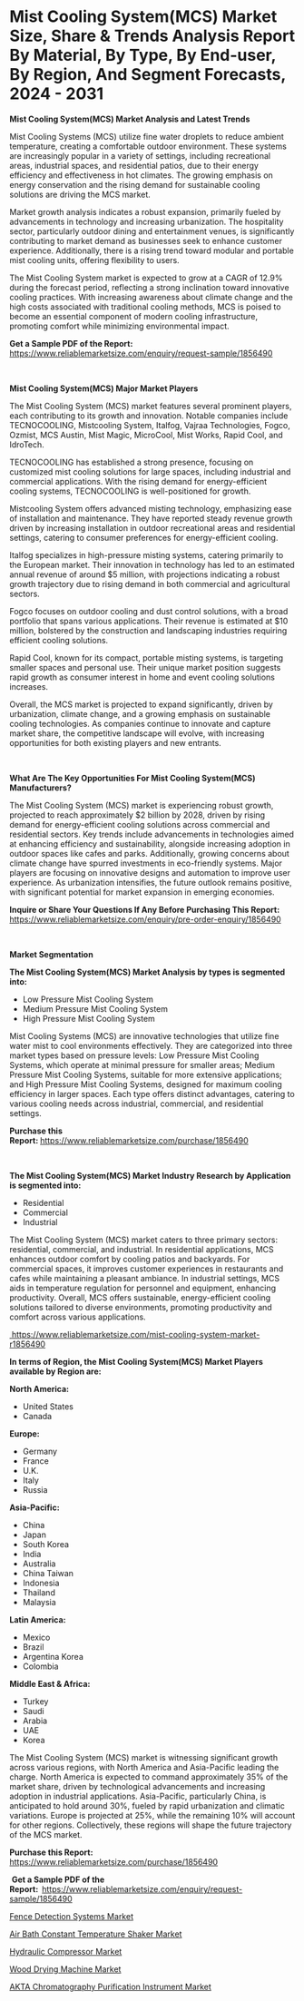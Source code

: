 <p><h1>Mist Cooling System(MCS) Market Size, Share & Trends Analysis Report By Material, By Type, By End-user, By Region, And Segment Forecasts, 2024 - 2031</h1></p><p><strong>Mist Cooling System(MCS) Market Analysis and Latest Trends</strong></p>
<p><p>Mist Cooling Systems (MCS) utilize fine water droplets to reduce ambient temperature, creating a comfortable outdoor environment. These systems are increasingly popular in a variety of settings, including recreational areas, industrial spaces, and residential patios, due to their energy efficiency and effectiveness in hot climates. The growing emphasis on energy conservation and the rising demand for sustainable cooling solutions are driving the MCS market.</p><p>Market growth analysis indicates a robust expansion, primarily fueled by advancements in technology and increasing urbanization. The hospitality sector, particularly outdoor dining and entertainment venues, is significantly contributing to market demand as businesses seek to enhance customer experience. Additionally, there is a rising trend toward modular and portable mist cooling units, offering flexibility to users.</p><p>The Mist Cooling System market is expected to grow at a CAGR of 12.9% during the forecast period, reflecting a strong inclination toward innovative cooling practices. With increasing awareness about climate change and the high costs associated with traditional cooling methods, MCS is poised to become an essential component of modern cooling infrastructure, promoting comfort while minimizing environmental impact.</p></p>
<p><strong>Get a Sample PDF of the Report:&nbsp;</strong> <a href="https://www.reliablemarketsize.com/enquiry/request-sample/1856490?utm_campaign=1131&utm_medium=2&utm_source=Github&utm_content=ia&utm_term=20102024&utm_id=mist-cooling-systemmcs">https://www.reliablemarketsize.com/enquiry/request-sample/1856490</a></p>
<p>&nbsp;</p>
<p><strong>Mist Cooling System(MCS) Major Market Players</strong></p>
<p><p>The Mist Cooling System (MCS) market features several prominent players, each contributing to its growth and innovation. Notable companies include TECNOCOOLING, Mistcooling System, Italfog, Vajraa Technologies, Fogco, Ozmist, MCS Austin, Mist Magic, MicroCool, Mist Works, Rapid Cool, and IdroTech.</p><p>TECNOCOOLING has established a strong presence, focusing on customized mist cooling solutions for large spaces, including industrial and commercial applications. With the rising demand for energy-efficient cooling systems, TECNOCOOLING is well-positioned for growth.</p><p>Mistcooling System offers advanced misting technology, emphasizing ease of installation and maintenance. They have reported steady revenue growth driven by increasing installation in outdoor recreational areas and residential settings, catering to consumer preferences for energy-efficient cooling.</p><p>Italfog specializes in high-pressure misting systems, catering primarily to the European market. Their innovation in technology has led to an estimated annual revenue of around $5 million, with projections indicating a robust growth trajectory due to rising demand in both commercial and agricultural sectors.</p><p>Fogco focuses on outdoor cooling and dust control solutions, with a broad portfolio that spans various applications. Their revenue is estimated at $10 million, bolstered by the construction and landscaping industries requiring efficient cooling solutions.</p><p>Rapid Cool, known for its compact, portable misting systems, is targeting smaller spaces and personal use. Their unique market position suggests rapid growth as consumer interest in home and event cooling solutions increases.</p><p>Overall, the MCS market is projected to expand significantly, driven by urbanization, climate change, and a growing emphasis on sustainable cooling technologies. As companies continue to innovate and capture market share, the competitive landscape will evolve, with increasing opportunities for both existing players and new entrants.</p></p>
<p>&nbsp;</p>
<p><strong>What Are The Key Opportunities For Mist Cooling System(MCS) Manufacturers?</strong></p>
<p><p>The Mist Cooling System (MCS) market is experiencing robust growth, projected to reach approximately $2 billion by 2028, driven by rising demand for energy-efficient cooling solutions across commercial and residential sectors. Key trends include advancements in technologies aimed at enhancing efficiency and sustainability, alongside increasing adoption in outdoor spaces like cafes and parks. Additionally, growing concerns about climate change have spurred investments in eco-friendly systems. Major players are focusing on innovative designs and automation to improve user experience. As urbanization intensifies, the future outlook remains positive, with significant potential for market expansion in emerging economies.</p></p>
<p><strong>Inquire or Share Your Questions If Any Before Purchasing This Report:</strong> <a href="https://www.reliablemarketsize.com/enquiry/pre-order-enquiry/1856490?utm_campaign=1131&utm_medium=2&utm_source=Github&utm_content=ia&utm_term=20102024&utm_id=mist-cooling-systemmcs">https://www.reliablemarketsize.com/enquiry/pre-order-enquiry/1856490</a></p>
<p>&nbsp;</p>
<p><strong>Market Segmentation</strong></p>
<p><strong>The Mist Cooling System(MCS) Market Analysis by types is segmented into:</strong></p>
<p><ul><li>Low Pressure Mist Cooling System</li><li>Medium Pressure Mist Cooling System</li><li>High Pressure Mist Cooling System</li></ul></p>
<p><p>Mist Cooling Systems (MCS) are innovative technologies that utilize fine water mist to cool environments effectively. They are categorized into three market types based on pressure levels: Low Pressure Mist Cooling Systems, which operate at minimal pressure for smaller areas; Medium Pressure Mist Cooling Systems, suitable for more extensive applications; and High Pressure Mist Cooling Systems, designed for maximum cooling efficiency in larger spaces. Each type offers distinct advantages, catering to various cooling needs across industrial, commercial, and residential settings.</p></p>
<p><strong>Purchase this Report:&nbsp;</strong><a href="https://www.reliablemarketsize.com/purchase/1856490?utm_campaign=1131&utm_medium=2&utm_source=Github&utm_content=ia&utm_term=20102024&utm_id=mist-cooling-systemmcs">https://www.reliablemarketsize.com/purchase/1856490</a></p>
<p>&nbsp;</p>
<p><strong>The Mist Cooling System(MCS) Market Industry Research by Application is segmented into:</strong></p>
<p><ul><li>Residential</li><li>Commercial</li><li>Industrial</li></ul></p>
<p><p>The Mist Cooling System (MCS) market caters to three primary sectors: residential, commercial, and industrial. In residential applications, MCS enhances outdoor comfort by cooling patios and backyards. For commercial spaces, it improves customer experiences in restaurants and cafes while maintaining a pleasant ambiance. In industrial settings, MCS aids in temperature regulation for personnel and equipment, enhancing productivity. Overall, MCS offers sustainable, energy-efficient cooling solutions tailored to diverse environments, promoting productivity and comfort across various applications.</p></p>
<p><a href="https://www.reliablemarketsize.com/mist-cooling-system-market-r1856490?utm_campaign=1131&utm_medium=2&utm_source=Github&utm_content=ia&utm_term=20102024&utm_id=mist-cooling-systemmcs">&nbsp;https://www.reliablemarketsize.com/mist-cooling-system-market-r1856490</a></p>
<p><strong>In terms of Region, the Mist Cooling System(MCS) Market Players available by Region are:</strong></p>
<p>
    <p> <strong> North America: </strong>
        <ul>
            <li>United States</li>
            <li>Canada</li>
        </ul>
        </p> 
    <p> <strong> Europe: </strong>
        <ul>
            <li>Germany</li>
            <li>France</li>
            <li>U.K.</li>
            <li>Italy</li>
            <li>Russia</li>
        </ul>
        </p> 
    <p> <strong> Asia-Pacific: </strong>
        <ul>
            <li>China</li>
            <li>Japan</li>
            <li>South Korea</li>
            <li>India</li>
            <li>Australia</li>
            <li>China Taiwan</li>
            <li>Indonesia</li>
            <li>Thailand</li>
            <li>Malaysia</li>
        </ul>
        </p> 
    <p> <strong> Latin America: </strong>
        <ul>
            <li>Mexico</li>
            <li>Brazil</li>
            <li>Argentina Korea</li>
            <li>Colombia</li>
        </ul>
        </p> 
    <p> <strong> Middle East & Africa: </strong>
        <ul>
            <li>Turkey</li>
            <li>Saudi</li>
            <li>Arabia</li>
            <li>UAE</li>
            <li>Korea</li>
        </ul>
    </p>
    </p>
<p><p>The Mist Cooling System (MCS) market is witnessing significant growth across various regions, with North America and Asia-Pacific leading the charge. North America is expected to command approximately 35% of the market share, driven by technological advancements and increasing adoption in industrial applications. Asia-Pacific, particularly China, is anticipated to hold around 30%, fueled by rapid urbanization and climatic variations. Europe is projected at 25%, while the remaining 10% will account for other regions. Collectively, these regions will shape the future trajectory of the MCS market.</p></p>
<p><strong>Purchase this Report: </strong><a href="https://www.reliablemarketsize.com/purchase/1856490?utm_campaign=1131&utm_medium=2&utm_source=Github&utm_content=ia&utm_term=20102024&utm_id=mist-cooling-systemmcs">https://www.reliablemarketsize.com/purchase/1856490</a></p>
<p>&nbsp;<strong>Get a Sample PDF of the Report:&nbsp;&nbsp;</strong><a href="https://www.reliablemarketsize.com/enquiry/request-sample/1856490?utm_campaign=1131&utm_medium=2&utm_source=Github&utm_content=ia&utm_term=20102024&utm_id=mist-cooling-systemmcs">https://www.reliablemarketsize.com/enquiry/request-sample/1856490</a></p>
<p><strong></strong></p>
<p><p><a href="https://www.linkedin.com/pulse/insights-fence-detection-systems-industry-market-financial-oruce?utm_campaign=1131&utm_medium=2&utm_source=Github&utm_content=ia&utm_term=20102024&utm_id=mist-cooling-systemmcs">Fence Detection Systems Market</a></p><p><a href="https://github.com/kandidbn/Market-Research-Report-List-1/blob/main/air-bath-constant-temperature-shaker-market.md?utm_campaign=1131&utm_medium=2&utm_source=Github&utm_content=ia&utm_term=20102024&utm_id=mist-cooling-systemmcs">Air Bath Constant Temperature Shaker Market</a></p><p><a href="https://www.linkedin.com/pulse/investment-opportunities-hydraulic-compressor-sector-risk-mzyce?utm_campaign=1131&utm_medium=2&utm_source=Github&utm_content=ia&utm_term=20102024&utm_id=mist-cooling-systemmcs">Hydraulic Compressor Market</a></p><p><a href="https://issuu.com/reportprime-2/docs/wood-drying-machine-market-size-203_63ec859f54b12d?utm_campaign=1131&utm_medium=2&utm_source=Github&utm_content=ia&utm_term=20102024&utm_id=mist-cooling-systemmcs">Wood Drying Machine Market</a></p><p><a href="https://github.com/doyeme32g/Market-Research-Report-List-1/blob/main/akta-chromatography-purification-instrument-market.md?utm_campaign=1131&utm_medium=2&utm_source=Github&utm_content=ia&utm_term=20102024&utm_id=mist-cooling-systemmcs">AKTA Chromatography Purification Instrument Market</a></p></p>